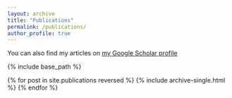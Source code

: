 ```yaml
---
layout: archive
title: "Publications"
permalink: /publications/
author_profile: true
---
```


 You can also find my articles on [my Google Scholar profile](https://scholar.google.com/citations?user=HFj2KYkAAAAJ&hl=ca&oi=sra)

{% include base_path %}

{% for post in site.publications reversed %}
  {% include archive-single.html %}
{% endfor %}
